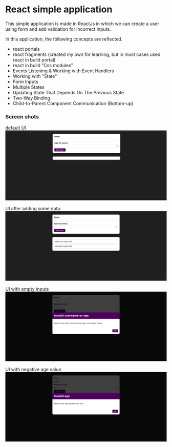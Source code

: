 #  React simple application


This simple application is made in ReactJs in which we can create a user using form and add validation for incorrect inputs.

In this application, the following concepts are reflected.

- react portals
- react fragments (created my own for learning, but in most cases used react in build portal)
- react in build "Css modules"
- Events Listening & Working with Event Handlers
- Working with "State"
- Form Inputs
- Multiple States
- Updating State That Depends On The Previous State
- Two-Way Binding
- Child-to-Parent Component Communication (Bottom-up)

### Screen shots

default UI
![Screen shot 1](screenshots/1.png "Screen shot 1")

UI after adding some data.
![Screen shot with empty input](screenshots/2.png "Screen shot with empty input")

UI with empty inputs
![Screen shot with empty input](screenshots/4.png "Screen shot with empty input")


UI with negative age value
![Screen shot with empty input](screenshots/5.png "Screen shot with empty input")
